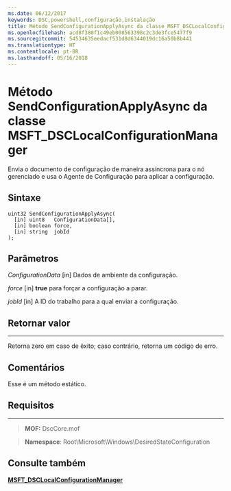 ```yaml
---
ms.date: 06/12/2017
keywords: DSC,powershell,configuração,instalação
title: Método SendConfigurationApplyAsync da classe MSFT_DSCLocalConfigurationManager
ms.openlocfilehash: acd8f380f1c49eb008563398c2c3de3fce5477f9
ms.sourcegitcommit: 54534635eedacf531d8d6344019dc16a50b8b441
ms.translationtype: HT
ms.contentlocale: pt-BR
ms.lasthandoff: 05/16/2018
---
```

# <a name="sendconfigurationapplyasync-method-of-the-msftdsclocalconfigurationmanager-class"></a>Método SendConfigurationApplyAsync da classe MSFT_DSCLocalConfigurationManager

Envia o documento de configuração de maneira assíncrona para o nó gerenciado e usa o Agente de Configuração para aplicar a configuração.

<a name="syntax"></a>Sintaxe
------

```mof
uint32 SendConfigurationApplyAsync(
  [in] uint8   ConfigurationData[],
  [in] boolean force,
  [in] string  jobId
);
```

<a name="parameters"></a>Parâmetros
----------

*ConfigurationData* \[in\] Dados de ambiente da configuração.

*force* \[in\] **true** para forçar a configuração a parar.

*jobId* \[in\] A ID do trabalho para a qual enviar a configuração.

## <a name="return-value"></a>Retornar valor
------------

Retorna zero em caso de êxito; caso contrário, retorna um código de erro.

## <a name="remarks"></a>Comentários

Esse é um método estático.

## <a name="requirements"></a>Requisitos
------------
>**MOF:** DscCore.mof

>**Namespace**: Root\Microsoft\Windows\DesiredStateConfiguration


## <a name="see-also"></a>Consulte também


[**MSFT_DSCLocalConfigurationManager**](msft-dsclocalconfigurationmanager.md)